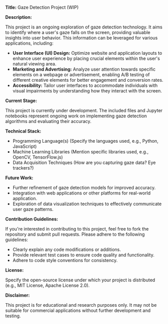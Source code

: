 **Title:** Gaze Detection Project (WIP)

**Description:**

This project is an ongoing exploration of gaze detection technology. It aims to identify where a user's gaze falls on the screen, providing valuable insights into user behavior. This information can be leveraged for various applications, including:

* **User Interface (UI) Design:** Optimize website and application layouts to enhance user experience by placing crucial elements within the user's natural viewing area.
* **Marketing and Advertising:** Analyze user attention towards specific elements on a webpage or advertisement, enabling A/B testing of different creative elements for better engagement and conversion rates.
* **Accessibility:** Tailor user interfaces to accommodate individuals with visual impairments by understanding how they interact with the screen.

**Current Stage:**

This project is currently under development. The included files and Jupyter notebooks represent ongoing work on implementing gaze detection algorithms and evaluating their accuracy.

**Technical Stack:**

* Programming Language(s) (Specify the languages used, e.g., Python, JavaScript)
* Machine Learning Libraries (Mention specific libraries used, e.g., OpenCV, TensorFlow.js)
* Data Acquisition Techniques (How are you capturing gaze data? Eye trackers?)

**Future Work:**

* Further refinement of gaze detection models for improved accuracy.
* Integration with web applications or other platforms for real-world application.
* Exploration of data visualization techniques to effectively communicate user gaze patterns.

**Contribution Guidelines:**

If you're interested in contributing to this project, feel free to fork the repository and submit pull requests. Please adhere to the following guidelines:

* Clearly explain any code modifications or additions.
* Provide relevant test cases to ensure code quality and functionality.
* Adhere to code style conventions for consistency.

**License:**

Specify the open-source license under which your project is distributed (e.g., MIT License, Apache License 2.0).

**Disclaimer:**

This project is for educational and research purposes only. It may not be suitable for commercial applications without further development and testing.
